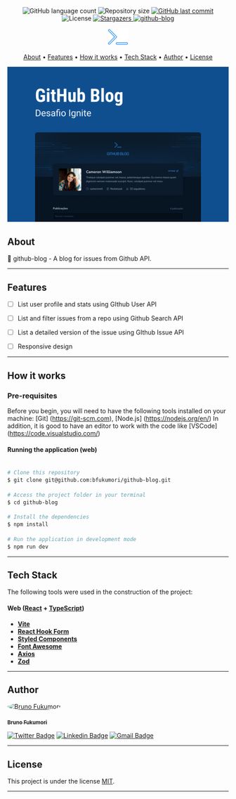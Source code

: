 
<p align="center">
  <img alt="GitHub language count" src="https://img.shields.io/github/languages/count/bfukumori/github-blog?color=%2304D361">

  <img alt="Repository size" src="https://img.shields.io/github/repo-size/bfukumori/github-blog">
 
  <a href="https://github.com/bfukumori/dtmoney/commits/master">
    <img alt="GitHub last commit" src="https://img.shields.io/github/last-commit/bfukumori/github-blog">
  </a>
    
   <img alt="License" src="https://img.shields.io/badge/license-MIT-brightgreen">
   <a href="https://github.com/bfukumori/github-blog/stargazers">
    <img alt="Stargazers" src="https://img.shields.io/github/stars/bfukumori/github-blog?style=social">
  </a>

  <a href="">
    <img alt="github-blog" src="https://img.shields.io/badge/github-blog-%237159c1?style=flat&logo=ghost">
  </a>
</p>

<div align="center">
	<img alt="github-blog" title="#github-blog" src="./.github/logo.png" />
</div>

<p align="center">
  <a href="#about">About</a> •
  <a href="#features">Features</a> •
  <a href="#how-it-works">How it works</a> • 
  <a href="#tech-stack">Tech Stack</a> • 
  <a href="#author">Author</a> • 
  <a href="#user-content-license">License</a>
</p>

<div align="center"> 
	<img alt="github-blog" title="#github-blog" src="./.github/banner.png" />
</div>

## About

📄 github-blog - A blog for issues from Github API.


---

## Features

- [ ] List user profile and stats using GIthub User API
- [ ] List and filter issues from a repo using Github Search API
- [ ] List a detailed version of the issue using GIthub Issue API 
- [ ] Responsive design


---

## How it works

### Pre-requisites

Before you begin, you will need to have the following tools installed on your machine:
[Git] (https://git-scm.com), [Node.js] (https://nodejs.org/en/)
In addition, it is good to have an editor to work with the code like [VSCode] (https://code.visualstudio.com/)

#### Running the application (web)

```bash

# Clone this repository
$ git clone git@github.com:bfukumori/github-blog.git

# Access the project folder in your terminal
$ cd github-blog

# Install the dependencies
$ npm install

# Run the application in development mode
$ npm run dev

```

---

## Tech Stack

The following tools were used in the construction of the project:

#### **Web**  ([React](https://reactjs.org/)  +  [TypeScript](https://www.typescriptlang.org/))

- **[Vite](https://vitejs.dev/)**
- **[React Hook Form](https://react-hook-form.com/)**
- **[Styled Components](https://styled-components.com/)**
- **[Font Awesome](https://fontawesome.com/)**
- **[Axios](https://axios-http.com/)**
- **[Zod](https://github.com/colinhacks/zod)**

---
## Author

<a href="https://www.facebook.com/bruno.fukumori.9/">
 <img style="border-radius: 50%;" src="https://avatars.githubusercontent.com/u/82473580?v=4" width="100px;" alt="Bruno Fukumori"/>
 <br />
  
 <sub><b>Bruno Fukumori</b></sub></a> <a href="https://www.facebook.com/bruno.fukumori.9/" title="facebook"></a>
 <br />

[![Twitter Badge](https://img.shields.io/badge/-Twitter-1ca0f1?style=flat-square&labelColor=1ca0f1&logo=twitter&logoColor=white&link=https://twitter.com/hi_fukujp)](https://twitter.com/hi_fukujp) [![Linkedin Badge](https://img.shields.io/badge/-Linkedin-blue?style=flat-square&logo=Linkedin&logoColor=white&link=https://www.linkedin.com/in/bfukumori/)](https://www.linkedin.com/in/bfukumori/) 
[![Gmail Badge](https://img.shields.io/badge/-Gmail-c14438?style=flat-square&logo=Gmail&logoColor=white&link=mailto:brunofukumori@gmail.com)](mailto:brunofukumori@gmail.com)

---

## License

This project is under the license [MIT](./LICENSE).

---
